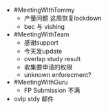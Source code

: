 - #MeetingWIthTommy
	- 产量问题 这周恢复lockdown
	- bec 与 vishing
- #MeetingWithTeam
	- 感谢support
	- 今天发update
	- overlap study result
	- 收集要申请的权限
	- unknown enforecment?
- #MeetingWithGuru
	- FP Submission 不满
- ovlp stdy 邮件
